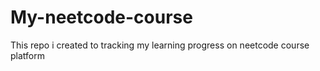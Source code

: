 # My-neetcode-course
This repo i created to tracking my learning progress on neetcode course platform
